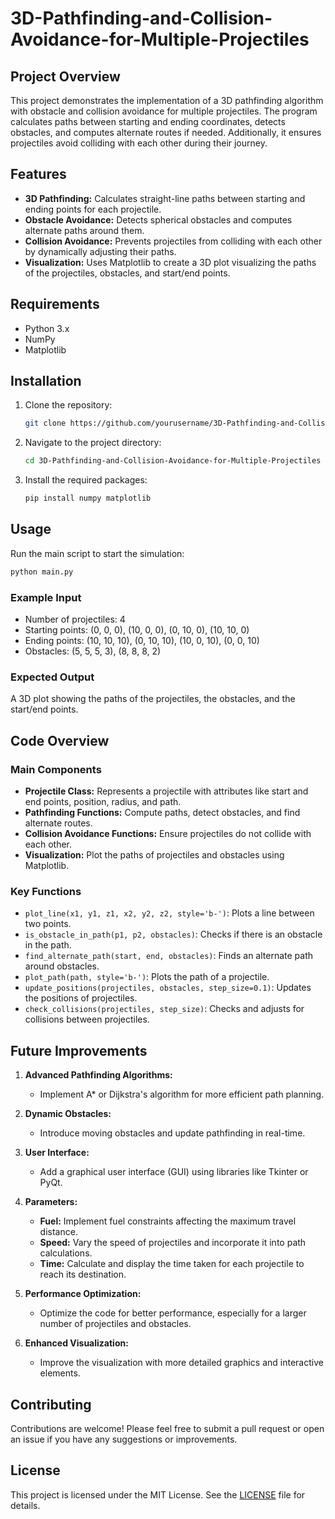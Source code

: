 # 3D-Pathfinding-and-Collision-Avoidance-for-Multiple-Projectiles

## Project Overview

This project demonstrates the implementation of a 3D pathfinding algorithm with obstacle and collision avoidance for multiple projectiles. The program calculates paths between starting and ending coordinates, detects obstacles, and computes alternate routes if needed. Additionally, it ensures projectiles avoid colliding with each other during their journey.



## Features

- **3D Pathfinding:** Calculates straight-line paths between starting and ending points for each projectile.
- **Obstacle Avoidance:** Detects spherical obstacles and computes alternate paths around them.
- **Collision Avoidance:** Prevents projectiles from colliding with each other by dynamically adjusting their paths.
- **Visualization:** Uses Matplotlib to create a 3D plot visualizing the paths of the projectiles, obstacles, and start/end points.

## Requirements

- Python 3.x
- NumPy
- Matplotlib

## Installation

1. Clone the repository:
    ```bash
    git clone https://github.com/yourusername/3D-Pathfinding-and-Collision-Avoidance-for-Multiple-Projectiles.git
    ```
2. Navigate to the project directory:
    ```bash
    cd 3D-Pathfinding-and-Collision-Avoidance-for-Multiple-Projectiles
    ```
3. Install the required packages:
    ```bash
    pip install numpy matplotlib
    ```

## Usage

Run the main script to start the simulation:
```bash
python main.py
```

### Example Input

- Number of projectiles: 4
- Starting points: (0, 0, 0), (10, 0, 0), (0, 10, 0), (10, 10, 0)
- Ending points: (10, 10, 10), (0, 10, 10), (10, 0, 10), (0, 0, 10)
- Obstacles: (5, 5, 5, 3), (8, 8, 8, 2)

### Expected Output

A 3D plot showing the paths of the projectiles, the obstacles, and the start/end points.

## Code Overview

### Main Components

- **Projectile Class:** Represents a projectile with attributes like start and end points, position, radius, and path.
- **Pathfinding Functions:** Compute paths, detect obstacles, and find alternate routes.
- **Collision Avoidance Functions:** Ensure projectiles do not collide with each other.
- **Visualization:** Plot the paths of projectiles and obstacles using Matplotlib.

### Key Functions

- `plot_line(x1, y1, z1, x2, y2, z2, style='b-')`: Plots a line between two points.
- `is_obstacle_in_path(p1, p2, obstacles)`: Checks if there is an obstacle in the path.
- `find_alternate_path(start, end, obstacles)`: Finds an alternate path around obstacles.
- `plot_path(path, style='b-')`: Plots the path of a projectile.
- `update_positions(projectiles, obstacles, step_size=0.1)`: Updates the positions of projectiles.
- `check_collisions(projectiles, step_size)`: Checks and adjusts for collisions between projectiles.

## Future Improvements

1. **Advanced Pathfinding Algorithms:**
   - Implement A* or Dijkstra's algorithm for more efficient path planning.

2. **Dynamic Obstacles:**
   - Introduce moving obstacles and update pathfinding in real-time.

3. **User Interface:**
   - Add a graphical user interface (GUI) using libraries like Tkinter or PyQt.

4. **Parameters:**
   - **Fuel:** Implement fuel constraints affecting the maximum travel distance.
   - **Speed:** Vary the speed of projectiles and incorporate it into path calculations.
   - **Time:** Calculate and display the time taken for each projectile to reach its destination.

5. **Performance Optimization:**
   - Optimize the code for better performance, especially for a larger number of projectiles and obstacles.

6. **Enhanced Visualization:**
   - Improve the visualization with more detailed graphics and interactive elements.

## Contributing

Contributions are welcome! Please feel free to submit a pull request or open an issue if you have any suggestions or improvements.

## License

This project is licensed under the MIT License. See the [LICENSE](LICENSE) file for details.

